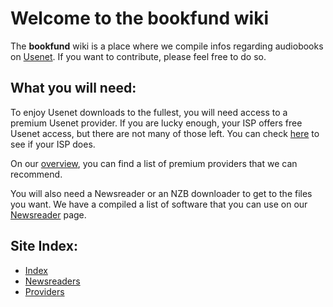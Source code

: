 Welcome to the bookfund wiki
============================

The **bookfund** wiki is a place where we compile infos regarding audiobooks on [Usenet](https://en.wikipedia.org/wiki/Usenet). If you want to contribute, please feel free to do so. 

What you will need:
-------------------

To enjoy Usenet downloads to the fullest, you will need access to a premium Usenet provider. If you are lucky enough, your ISP offers free Usenet access, but there are not many of those left. You can check [here](http://www.usenettools.net/ISP.htm) to see if your ISP does.


On our [overview](Providers), you can find a list of premium providers that we can recommend.



You will also need a Newsreader or an NZB downloader to get to the files you want. We have a compiled a list of software that you can use on our [Newsreader](Newsreaders) page.

Site Index:
-----------
* [Index](/)
* [Newsreaders](Newsreaders)
* [Providers](Providers)
